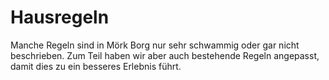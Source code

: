 # Hausregeln

Manche Regeln sind in Mörk Borg nur sehr schwammig oder gar nicht beschrieben. Zum Teil haben wir aber auch bestehende Regeln angepasst, damit dies zu ein besseres Erlebnis führt.
